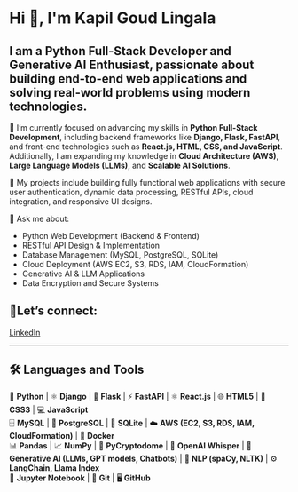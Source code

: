 # Hi 👋, I'm Kapil Goud Lingala

## I am a **Python Full-Stack Developer and Generative AI Enthusiast**, passionate about building end-to-end web applications and solving real-world problems using modern technologies.

🌱 I’m currently focused on advancing my skills in **Python Full-Stack Development**, including backend frameworks like **Django, Flask, FastAPI**, and front-end technologies such as **React.js, HTML, CSS, and JavaScript**.  
Additionally, I am expanding my knowledge in **Cloud Architecture (AWS)**, **Large Language Models (LLMs)**, and **Scalable AI Solutions**.

📝 My projects include building fully functional web applications with secure user authentication, dynamic data processing, RESTful APIs, cloud integration, and responsive UI designs.

💬 Ask me about:  
- Python Web Development (Backend & Frontend)  
- RESTful API Design & Implementation  
- Database Management (MySQL, PostgreSQL, SQLite)  
- Cloud Deployment (AWS EC2, S3, RDS, IAM, CloudFormation)  
- Generative AI & LLM Applications  
- Data Encryption and Secure Systems  

## 🔗Let’s connect:  
[LinkedIn](https://www.linkedin.com/in/kapil-goud-lingala)

---

## 🛠️ Languages and Tools  

🐍 **Python** | ⚛️ **Django** | 🚀 **Flask** | ⚡ **FastAPI** | ⚛️ **React.js** | 🌐 **HTML5** | 🎨 **CSS3** | 💻 **JavaScript**  
🗄️ **MySQL** | 🐘 **PostgreSQL** | 🧱 **SQLite** | ☁️ **AWS (EC2, S3, RDS, IAM, CloudFormation)** | 🐳 **Docker**  
📊 **Pandas** | 📈 **NumPy** | 🔐 **PyCryptodome** | 🧠 **OpenAI Whisper** | 🤖 **Generative AI (LLMs, GPT models, Chatbots)** | 💬 **NLP (spaCy, NLTK)** | ⚙️ **LangChain, Llama Index**  
📓 **Jupyter Notebook** | 🔧 **Git** | 🖥️ **GitHub**
  
